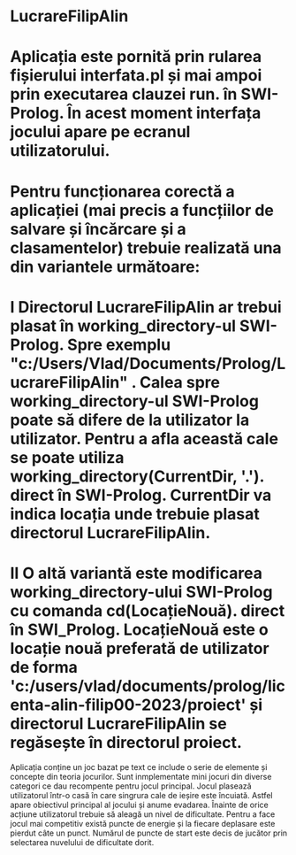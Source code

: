 # LucrareFilipAlin

# Aplicația este pornită prin rularea fișierului interfata.pl și mai ampoi prin executarea clauzei run. în   SWI-Prolog. În acest moment interfața jocului apare pe ecranul utilizatorului. 

# Pentru funcționarea corectă a aplicației (mai precis a funcțiilor de salvare și încărcare și a clasamentelor) trebuie realizată una din variantele următoare:

# I Directorul LucrareFilipAlin ar trebui plasat în working_directory-ul SWI-Prolog. Spre exemplu "c:/Users/Vlad/Documents/Prolog/LucrareFilipAlin" . Calea spre  working_directory-ul SWI-Prolog poate să difere de la utilizator la utilizator. Pentru a afla această cale se poate utiliza working_directory(CurrentDir, '.'). direct în SWI-Prolog. CurrentDir va indica locația unde trebuie plasat directorul LucrareFilipAlin.

# II O altă variantă este modificarea working_directory-ului SWI-Prolog cu comanda cd(LocațieNouă). direct în SWI_Prolog. LocațieNouă este o locație nouă preferată de utilizator de forma 'c:/users/vlad/documents/prolog/licenta-alin-filip00-2023/proiect' și directorul LucrareFilipAlin se regăsește în directorul proiect. 

Aplicația conține un joc bazat pe text ce include o serie de elemente și concepte din teoria jocurilor.
Sunt inmplementate mini jocuri din diverse categori ce dau recompente pentru jocul principal. 
Jocul plasează utilizatorul într-o casă în care singrura cale de ieșire este încuiată.
Astfel apare obiectivul principal al jocului și anume evadarea.
Înainte de orice acțiune utilizatorul trebuie să aleagă un nivel de dificultate.
Pentru a face jocul mai competitiv există puncte de energie și la fiecare deplasare este pierdut câte un punct. Numărul de puncte de start este decis de jucător prin selectarea nuvelului de dificultate dorit. 